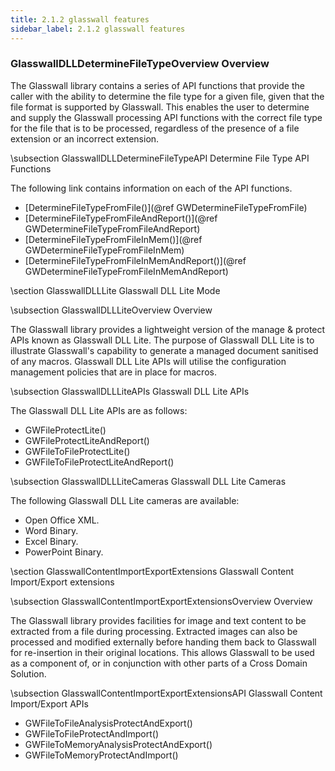 ```yaml
---
title: 2.1.2 glasswall features
sidebar_label: 2.1.2 glasswall features
---
```


### GlasswallDLLDetermineFileTypeOverview Overview

The Glasswall library contains a series of API functions that provide the caller with the ability to determine the file type for a given file, given that the file format is supported by Glasswall. This enables the user to determine and supply the Glasswall processing API functions with the correct file type for the file that is to be processed, regardless of the presence of a file extension or an incorrect extension.

\subsection GlasswallDLLDetermineFileTypeAPI Determine File Type API Functions

The following link contains information on each of the API functions.

- [DetermineFileTypeFromFile()](@ref GWDetermineFileTypeFromFile)
- [DetermineFileTypeFromFileAndReport()](@ref GWDetermineFileTypeFromFileAndReport)
- [DetermineFileTypeFromFileInMem()](@ref GWDetermineFileTypeFromFileInMem)
- [DetermineFileTypeFromFileInMemAndReport()](@ref GWDetermineFileTypeFromFileInMemAndReport)

\section GlasswallDLLLite Glasswall DLL Lite Mode

\subsection GlasswallDLLLiteOverview Overview

The Glasswall library provides a lightweight version of the manage & protect APIs known as Glasswall DLL Lite.  The purpose of Glasswall DLL Lite is to illustrate Glasswall's capability to generate a managed document sanitised of any macros.  Glasswall DLL Lite APIs will utilise the configuration management policies that are in place for macros.

\subsection GlasswallDLLLiteAPIs Glasswall DLL Lite APIs

The Glasswall DLL Lite APIs are as follows:

-  GWFileProtectLite()
-  GWFileProtectLiteAndReport()
-  GWFileToFileProtectLite()
-  GWFileToFileProtectLiteAndReport() 

\subsection GlasswallDLLLiteCameras Glasswall DLL Lite Cameras

The following Glasswall DLL Lite cameras are available:

- Open Office XML.
- Word Binary.
- Excel Binary.
- PowerPoint Binary.

\section GlasswallContentImportExportExtensions Glasswall Content Import/Export extensions

\subsection GlasswallContentImportExportExtensionsOverview Overview

The Glasswall library provides facilities for image and text content to be extracted from a file during processing. Extracted images can also be processed and modified externally before handing them back to Glasswall for re-insertion in their original locations. This allows Glasswall to be used as a component of, or in conjunction with other parts of a Cross Domain Solution.

\subsection GlasswallContentImportExportExtensionsAPI Glasswall Content Import/Export APIs 

-  GWFileToFileAnalysisProtectAndExport()
-  GWFileToFileProtectAndImport()
-  GWFileToMemoryAnalysisProtectAndExport()
-  GWFileToMemoryProtectAndImport()

